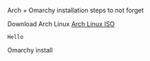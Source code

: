Arch + Omarchy installation steps to not forget

Download Arch Linux [Arch Linux ISO](https://mirrors.atlas.net.co/archlinux/iso/2025.08.01/archlinux-2025.08.01-x86_64.iso)

```
Hello
```

Omarchy install []()
